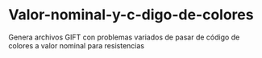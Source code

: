 # Valor-nominal-y-c-digo-de-colores
Genera archivos GIFT con problemas variados de pasar de código de colores a valor nominal para resistencias
